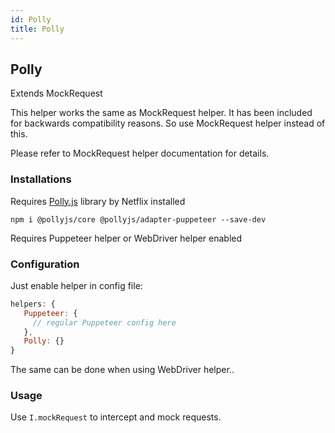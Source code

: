 ```yaml
---
id: Polly
title: Polly
---
```


<!-- Generated by documentation.js. Update this documentation by updating the source code. -->

## Polly

Extends MockRequest

This helper works the same as MockRequest helper. It has been included for backwards compatibility
reasons. So use MockRequest helper instead of this.

Please refer to MockRequest helper documentation for details.

### Installations

Requires [Polly.js][1] library by Netflix installed

    npm i @pollyjs/core @pollyjs/adapter-puppeteer --save-dev

Requires Puppeteer helper or WebDriver helper enabled

### Configuration

Just enable helper in config file:

```js
helpers: {
   Puppeteer: {
     // regular Puppeteer config here
   },
   Polly: {}
}
```

The same can be done when using WebDriver helper..

### Usage

Use `I.mockRequest` to intercept and mock requests.

[1]: https://netflix.github.io/pollyjs/#/
